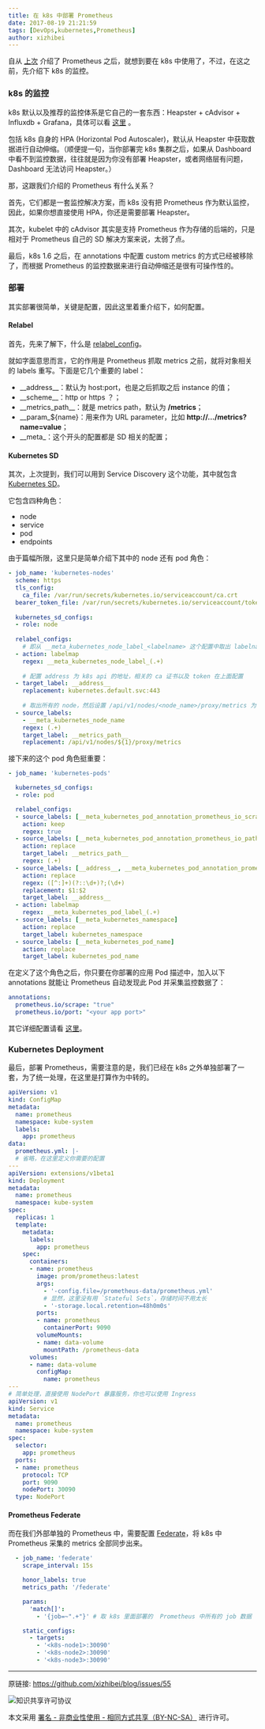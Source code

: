 ```yaml
---
title: 在 k8s 中部署 Prometheus
date: 2017-08-19 21:21:59
tags: [DevOps,kubernetes,Prometheus]
author: xizhibei
---
```

<!-- en_title: deploy-prometheus-in-k8s -->

自从 [上次](https://github.com/xizhibei/blog/issues/54) 介绍了 Prometheus 之后，就想到要在 k8s 中使用了，不过，在这之前，先介绍下 k8s 的监控。

### k8s 的监控
k8s 默认以及推荐的监控体系是它自己的一套东西：Heapster + cAdvisor + Influxdb + Grafana，具体可以看 [这里](https://kubernetes.io/docs/tasks/debug-application-cluster/resource-usage-monitoring/) 。

包括 k8s 自身的 HPA (Horizontal Pod Autoscaler)，默认从 Heapster 中获取数据进行自动伸缩。（顺便提一句，当你部署完 k8s 集群之后，如果从 Dashboard 中看不到监控数据，往往就是因为你没有部署 Heapster，或者网络层有问题， Dashboard 无法访问 Heapster。）

那，这跟我们介绍的 Prometheus 有什么关系？

首先，它们都是一套监控解决方案，而 k8s 没有把 Prometheus 作为默认监控，因此，如果你想直接使用 HPA，你还是需要部署 Heapster。

其次，kubelet 中的 cAdvisor 其实是支持 Prometheus 作为存储的后端的，只是相对于 Prometheus 自己的 SD 解决方案来说，太弱了点。

最后，k8s 1.6 之后，在 annotations  中配置 custom metrics 的方式已经被移除了，而根据
 Prometheus 的监控数据来进行自动伸缩还是很有可操作性的。

### 部署

其实部署很简单，关键是配置，因此这里着重介绍下，如何配置。

#### Relabel
首先，先来了解下，什么是 [relabel_config](https://prometheus.io/docs/operating/configuration/#relabel_config)。

就如字面意思而言，它的作用是 Prometheus 抓取 metrics 之前，就将对象相关的 labels 重写。下面是它几个重要的 label：

- \_\_address\_\_：默认为 host:port，也是之后抓取之后 instance 的值；
- \_\_scheme\_\_：http or https ？；
- \_\_metrics\_path\_\_：就是 metrics path，默认为 **/metrics**；
- \_\_param\_${name}：用来作为 URL parameter，比如 **http://.../metrics?name=value**；
- \_\_meta\_：这个开头的配置都是 SD 相关的配置；

#### Kubernetes SD
其次，上次提到，我们可以用到 Service Discovery 这个功能，其中就包含 [Kubernetes SD](https://prometheus.io/docs/operating/configuration/#<kubernetes_sd_config>)。

它包含四种角色：

- node
- service
- pod
- endpoints

由于篇幅所限，这里只是简单介绍下其中的 node 还有 pod 角色：

```yml
- job_name: 'kubernetes-nodes'
  scheme: https
  tls_config:
    ca_file: /var/run/secrets/kubernetes.io/serviceaccount/ca.crt
  bearer_token_file: /var/run/secrets/kubernetes.io/serviceaccount/token
  
  kubernetes_sd_configs:
  - role: node
  
  relabel_configs:
    # 即从 __meta_kubernetes_node_label_<labelname> 这个配置中取出 labelname 以及 value
  - action: labelmap
    regex: __meta_kubernetes_node_label_(.+)
    
    # 配置 address 为 k8s api 的地址，相关的 ca 证书以及 token 在上面配置
  - target_label: __address__
    replacement: kubernetes.default.svc:443
    
    # 取出所有的 node，然后设置 /api/v1/nodes/<node_name>/proxy/metrics 为 metrics path
  - source_labels: 
    - __meta_kubernetes_node_name
    regex: (.+)
    target_label: __metrics_path__
    replacement: /api/v1/nodes/${1}/proxy/metrics
```
接下来的这个 pod 角色挺重要：

```yml
- job_name: 'kubernetes-pods'

  kubernetes_sd_configs:
  - role: pod

  relabel_configs:
  - source_labels: [__meta_kubernetes_pod_annotation_prometheus_io_scrape]
    action: keep
    regex: true
  - source_labels: [__meta_kubernetes_pod_annotation_prometheus_io_path]
    action: replace
    target_label: __metrics_path__
    regex: (.+)
  - source_labels: [__address__, __meta_kubernetes_pod_annotation_prometheus_io_port]
    action: replace
    regex: ([^:]+)(?::\d+)?;(\d+)
    replacement: $1:$2
    target_label: __address__
  - action: labelmap
    regex: __meta_kubernetes_pod_label_(.+)
  - source_labels: [__meta_kubernetes_namespace]
    action: replace
    target_label: kubernetes_namespace
  - source_labels: [__meta_kubernetes_pod_name]
    action: replace
    target_label: kubernetes_pod_name
```
在定义了这个角色之后，你只要在你部署的应用 Pod 描述中，加入以下 annotations 就能让 Prometheus 自动发现此 Pod 并采集监控数据了：

```yml
annotations:
  prometheus.io/scrape: "true"
  prometheus.io/port: "<your app port>"
```

其它详细配置请看 [这里](https://github.com/prometheus/prometheus/blob/master/documentation/examples/prometheus-kubernetes.yml)。

### Kubernetes Deployment
最后，部署 Prometheus，需要注意的是，我们已经在 k8s 之外单独部署了一套，为了统一处理，在这里是打算作为中转的。

```yml
apiVersion: v1
kind: ConfigMap
metadata:
  name: prometheus
  namespace: kube-system
  labels:
    app: prometheus
data:
  prometheus.yml: |-
  # 省略，在这里定义你需要的配置
---
apiVersion: extensions/v1beta1
kind: Deployment
metadata:
  name: prometheus
  namespace: kube-system
spec:
  replicas: 1
  template:
    metadata:
      labels:
        app: prometheus
    spec:
      containers:
      - name: prometheus
        image: prom/prometheus:latest
        args:
          - '-config.file=/prometheus-data/prometheus.yml'
          # 显然，这里没有用 `Stateful Sets`，存储时间不用太长
          - '-storage.local.retention=48h0m0s'
        ports:
        - name: prometheus
          containerPort: 9090
        volumeMounts:
        - name: data-volume
          mountPath: /prometheus-data
      volumes:
      - name: data-volume
        configMap:
          name: prometheus
---
# 简单处理，直接使用 NodePort 暴露服务，你也可以使用 Ingress
apiVersion: v1
kind: Service
metadata:
  name: prometheus
  namespace: kube-system
spec:
  selector:
    app: prometheus
  ports:
  - name: prometheus
    protocol: TCP
    port: 9090
    nodePort: 30090
  type: NodePort
```

#### Prometheus Federate
而在我们外部单独的 Prometheus 中，需要配置 [Federate](https://prometheus.io/docs/operating/federation/)，将 k8s 中 Prometheus 采集的 metrics 全部同步出来。

```yml
  - job_name: 'federate'
    scrape_interval: 15s

    honor_labels: true
    metrics_path: '/federate'

    params:
      'match[]':
        - '{job=~".+"}' # 取 k8s 里面部署的  Prometheus 中所有的 job 数据

    static_configs:
      - targets:
        - '<k8s-node1>:30090'
        - '<k8s-node2>:30090'
        - '<k8s-node3>:30090'
```



***
原链接: https://github.com/xizhibei/blog/issues/55

![知识共享许可协议](https://i.creativecommons.org/l/by-nc-sa/4.0/88x31.png "署名 - 非商业性使用 - 相同方式共享（BY-NC-SA）")

本文采用 [署名 - 非商业性使用 - 相同方式共享（BY-NC-SA）](https://creativecommons.org/licenses/by-nc-sa/4.0/deed.zh) 进行许可。
